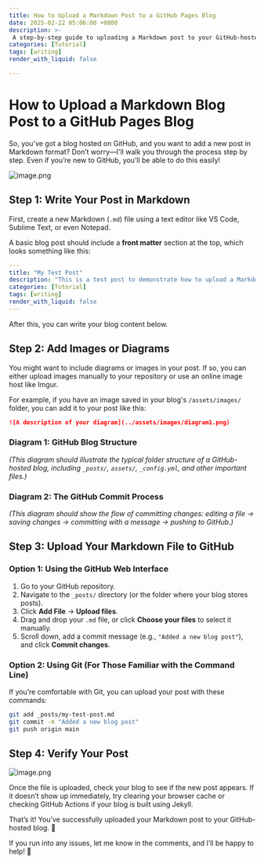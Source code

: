 ```yaml
---
title: How to Upload a Markdown Post to a GitHub Pages Blog
date: 2025-02-22 05:06:00 +0800
description: >-
 A step-by-step guide to uploading a Markdown post to your GitHub-hosted blog
categories: [Tutorial]
tags: [writing]
render_with_liquid: false

---
```


# How to Upload a Markdown Blog Post to a GitHub Pages Blog

So, you’ve got a blog hosted on GitHub, and you want to add a new post in Markdown format? Don’t worry—I'll walk you through the process step by step. Even if you’re new to GitHub, you’ll be able to do this easily!


![image.png](/team247/team247.github.io@master/assets/img/imgs/2025-02-22-Steps-to-Upload-a-Markdown-Post-to-Github-visual-selection.png)

## Step 1: Write Your Post in Markdown  

First, create a new Markdown (`.md`) file using a text editor like VS Code, Sublime Text, or even Notepad.  

A basic blog post should include a **front matter** section at the top, which looks something like this:

```yaml
---
title: "My Test Post"
description: "This is a test post to demonstrate how to upload a Markdown file to a GitHub blog."
categories: [Tutorial]
tags: [writing]
render_with_liquid: false
---
```

After this, you can write your blog content below.

## Step 2: Add Images or Diagrams  

You might want to include diagrams or images in your post. If so, you can either upload images manually to your repository or use an online image host like Imgur.  

For example, if you have an image saved in your blog's `/assets/images/` folder, you can add it to your post like this:

```markdown
![A description of your diagram](../assets/images/diagram1.png)
```

### Diagram 1: GitHub Blog Structure  
_(This diagram should illustrate the typical folder structure of a GitHub-hosted blog, including `_posts/`, `assets/`, `_config.yml`, and other important files.)_  

### Diagram 2: The GitHub Commit Process  
_(This diagram should show the flow of committing changes: editing a file → saving changes → committing with a message → pushing to GitHub.)_

## Step 3: Upload Your Markdown File to GitHub  

### Option 1: Using the GitHub Web Interface  

1. Go to your GitHub repository.  
2. Navigate to the `_posts/` directory (or the folder where your blog stores posts).  
3. Click **Add File** → **Upload files**.  
4. Drag and drop your `.md` file, or click **Choose your files** to select it manually.  
5. Scroll down, add a commit message (e.g., `"Added a new blog post"`), and click **Commit changes**.

### Option 2: Using Git (For Those Familiar with the Command Line)  

If you’re comfortable with Git, you can upload your post with these commands:

```sh
git add _posts/my-test-post.md
git commit -m "Added a new blog post"
git push origin main
```

## Step 4: Verify Your Post  

![image.png](/team247/team247.github.io@master/assets/img/imgs/2025-02-22--Steps-to-Upload-a-Post-visual-selection.png)

Once the file is uploaded, check your blog to see if the new post appears. If it doesn’t show up immediately, try clearing your browser cache or checking GitHub Actions if your blog is built using Jekyll.  

That’s it! You’ve successfully uploaded your Markdown post to your GitHub-hosted blog. 🎉  

If you run into any issues, let me know in the comments, and I’ll be happy to help! 🚀
